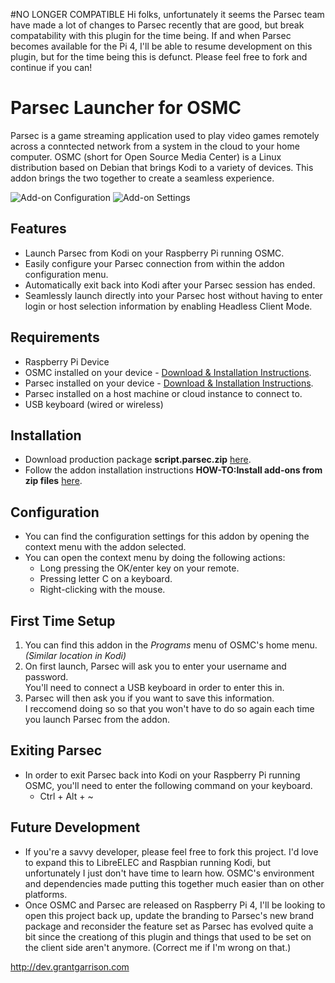 #NO LONGER COMPATIBLE
Hi folks, unfortunately it seems the Parsec team have made a lot of changes to Parsec recently that are good, but break compatability with this plugin for the time being. If and when Parsec becomes available for the Pi 4, I'll be able to resume development on this plugin, but for the time being this is defunct. Please feel free to fork and continue if you can!

# Parsec Launcher for OSMC
Parsec is a game streaming application used to play video games remotely across a conntected network from a system in the cloud to your home computer. OSMC (short for Open Source Media Center) is a Linux distribution based on Debian that brings Kodi to a variety of devices. This addon brings the two together to create a seamless experience.

![Add-on Configuration](https://i.imgur.com/qm2vHi9.jpg)
![Add-on Settings](https://i.imgur.com/63NWEMi.jpg)

## Features
* Launch Parsec from Kodi on your Raspberry Pi running OSMC.
* Easily configure your Parsec connection from within the addon configuration menu.
* Automatically exit back into Kodi after your Parsec session has ended.
* Seamlessly launch directly into your Parsec host without having to enter login or host selection information by enabling Headless Client Mode.

## Requirements
* Raspberry Pi Device
* OSMC installed on your device - [Download & Installation Instructions](https://osmc.tv/download/).
* Parsec installed on your device - [Download & Installation Instructions](https://support.parsecgaming.com/hc/en-us/articles/115002699012-Setting-Up-On-Raspberry-Pi-Raspbian-).
* Parsec installed on a host machine or cloud instance to connect to.
* USB keyboard (wired or wireless)

## Installation
* Download production package **script.parsec.zip** [here](http://dev.grantgarrison.com/projects/script.parsec.zip).
* Follow the addon installation instructions **HOW-TO:Install add-ons from zip files** [here](https://kodi.wiki/view/HOW-TO:Install_add-ons_from_zip_files).

## Configuration
* You can find the configuration settings for this addon by opening the context menu with the addon selected.
* You can open the context menu by doing the following actions:
  * Long pressing the OK/enter key on your remote.
  * Pressing letter C on a keyboard.
  * Right-clicking with the mouse.

## First Time Setup
1. You can find this addon in the *Programs* menu of OSMC's home menu. *(Similar location in Kodi)*
1. On first launch, Parsec will ask you to enter your username and password.<br /> 
You'll need to connect a USB keyboard in order to enter this in.
1. Parsec will then ask you if you want to save this information.<br />
I reccomend doing so so that you won't have to do so again each time you launch Parsec from the addon.

## Exiting Parsec
* In order to exit Parsec back into Kodi on your Raspberry Pi running OSMC, you'll need to enter the following command on your keyboard.
  * Ctrl + Alt + ~

## Future Development
* If you're a savvy developer, please feel free to fork this project. I'd love to expand this to LibreELEC and Raspbian running Kodi, but unfortunately I just don't have time to learn how. OSMC's environment and dependencies made putting this together much easier than on other platforms.
* Once OSMC and Parsec are released on Raspberry Pi 4, I'll be looking to open this project back up, update the branding to Parsec's new brand package and reconsider the feature set as Parsec has evolved quite a bit since the creationg of this plugin and things that used to be set on the client side aren't anymore. (Correct me if I'm wrong on that.)

http://dev.grantgarrison.com
